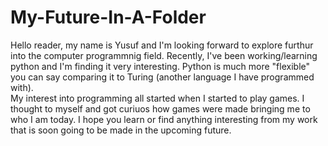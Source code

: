 # My-Future-In-A-Folder
Hello reader, my name is Yusuf and I'm looking forward to explore furthur into the computer programmnig field.
Recently, I've been working/learning python and I'm finding it very interesting. Python is much more "flexible" 
you can say comparing it to Turing (another language I have programmed with).  
My interest into programming all started when I started to play games. I thought to myself and got curiuos how
games were made bringing me to who I am today. I hope you learn or find anything interesting from my
work that is soon going to be made in the upcoming future. 
